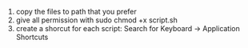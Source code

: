 1) copy the files to path that you prefer
2) give all permission with sudo chmod +x script.sh
3) create a shorcut for each script: Search for Keyboard -> Application Shortcuts
